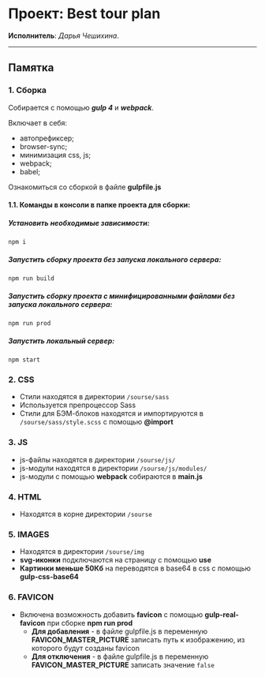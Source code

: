 # Проект: Best tour plan

**Исполнитель**: _Дарья Чешихина_.<br>

---

## Памятка

### 1. Сборка

Собирается с помощью ***gulp 4*** и ***webpack***.

Включает в себя:

* автопрефиксер;
* browser-sync;
* минимизация css, js;
* webpack;
* babel;

Ознакомиться со сборкой в файле **gulpfile.js**


#### 1.1. Команды в консоли в папке проекта для сборки:

##### Установить необходимые зависимости:

```
npm i
```
##### Запустить сборку проекта без запуска локального сервера:

```
npm run build
```

##### Запустить сборку проекта с минифицированными файлами без запуска локального сервера:

```
npm run prod
```
##### Запустить локальный сервер:

```
npm start
```


### 2. CSS

* Стили находятся в директории `/sourse/sass`
* Используется препроцессор Sass
* Стили для БЭМ-блоков находятся и импортируются в `/sourse/sass/style.scss` с помощью **@import**


### 3. JS

* js-файлы находятся в директории `/sourse/js/`
* js-модули находятся в директории `/sourse/js/modules/`
* js-модули с помощью **webpack** собираются в **main.js**


### 4. HTML

* Находятся в корне директории `/sourse`


### 5. IMAGES

* Находятся в директории `/sourse/img`
* **svg-иконки** подключаются на страницу с помощью **use**
* **Картинки меньше 50Кб** на переводятся в base64 в css с помощью **gulp-css-base64**

### 6. FAVICON
* Включена возможность добавить **favicon** с помощью **gulp-real-favicon** при сборке **npm run prod**
  * **Для добавления** - в файле gulpfile.js в переменную **FAVICON_MASTER_PICTURE** записать путь к изображению, из которого будут созданы favicon
  * **Для отключения** - в файле gulpfile.js в переменную **FAVICON_MASTER_PICTURE** записать значение `false`
